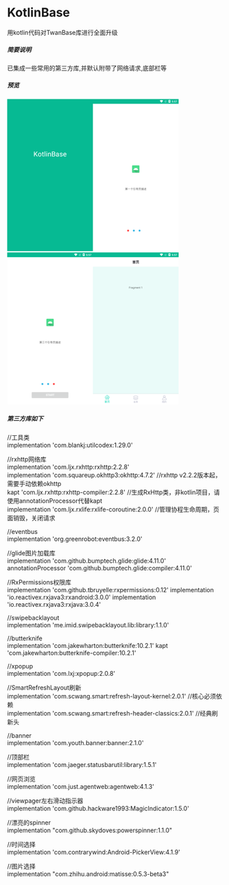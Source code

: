 # KotlinBase

用kotlin代码对TwanBase库进行全面升级


##### 简要说明

已集成一些常用的第三方库,并默认附带了网络请求,底部栏等

##### 预览

![启动页](https://github.com/twangithub/KotlinBase/blob/master/image/first.png)![引导1页1](https://github.com/twangithub/KotlinBase/blob/master/image/splash1.png)![引导1页1](https://github.com/twangithub/KotlinBase/blob/master/image/splash3.png)![主页](https://github.com/twangithub/KotlinBase/blob/master/image/main.png)

##### 第三方库如下

//工具类<br>
implementation 'com.blankj:utilcodex:1.29.0'

//rxhttp网络库<br>
implementation 'com.ljx.rxhttp:rxhttp:2.2.8'<br>
implementation 'com.squareup.okhttp3:okhttp:4.7.2' //rxhttp v2.2.2版本起，需要手动依赖okhttp<br>
kapt 'com.ljx.rxhttp:rxhttp-compiler:2.2.8' //生成RxHttp类，非kotlin项目，请使用annotationProcessor代替kapt<br>
implementation 'com.ljx.rxlife:rxlife-coroutine:2.0.0' //管理协程生命周期，页面销毁，关闭请求<br>

//eventbus<br>
implementation 'org.greenrobot:eventbus:3.2.0'

//glide图片加载库<br>
implementation 'com.github.bumptech.glide:glide:4.11.0'
annotationProcessor 'com.github.bumptech.glide:compiler:4.11.0'

//RxPermissions权限库<br>
implementation 'com.github.tbruyelle:rxpermissions:0.12'
implementation 'io.reactivex.rxjava3:rxandroid:3.0.0'
implementation 'io.reactivex.rxjava3:rxjava:3.0.4'

//swipebacklayout<br>
implementation 'me.imid.swipebacklayout.lib:library:1.1.0'

//butterknife<br>
implementation 'com.jakewharton:butterknife:10.2.1'
kapt 'com.jakewharton:butterknife-compiler:10.2.1'

//xpopup<br>
implementation 'com.lxj:xpopup:2.0.8'

//SmartRefreshLayout刷新<br>
implementation  'com.scwang.smart:refresh-layout-kernel:2.0.1'      //核心必须依赖<br>
implementation  'com.scwang.smart:refresh-header-classics:2.0.1'    //经典刷新头<br>

//banner<br>
implementation 'com.youth.banner:banner:2.1.0'

//顶部栏<br>
implementation 'com.jaeger.statusbarutil:library:1.5.1'<br>

//网页浏览<br>
implementation 'com.just.agentweb:agentweb:4.1.3'<br>

//viewpager左右滑动指示器<br>
implementation 'com.github.hackware1993:MagicIndicator:1.5.0'<br>

//漂亮的spinner<br>
implementation "com.github.skydoves:powerspinner:1.1.0"<br>

//时间选择<br>
implementation 'com.contrarywind:Android-PickerView:4.1.9'<br>

//图片选择<br>
implementation "com.zhihu.android:matisse:0.5.3-beta3"<br>
